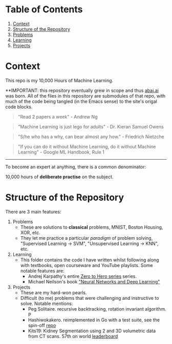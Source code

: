 
# Table of Contents

1.  [Context](#org6dbe148)
2.  [Structure of the Repository](#org65603ff)
3.  [Problems](#orga34978d)
4.  [Learning](#orgcfaa906)
5.  [Projects](#orge067afe)


<a id="org6dbe148"></a>

# Context

This repo is my 10,000 Hours of Machine Learning.

**IMPORTANT: this repository eventually grew in scope and thus [abaj.ai](https://abaj.ai) was born.
All of the files in this repository are submodules of that repo, with much of the code being tangled (in the Emacs sense) to the site's origal code blocks.

> "Read 2 papers a week" - Andrew Ng

> "Machine Learning is just lego for adults" - Dr. Kieran Samuel Owens

> "S/he who has a why, can bear almost any how." - Friedrich Nietzche

> "If you can do it without Machine Learning, do it without Machine Learning" - Google ML Handbook, Rule 1

---

To become an expert at anything, there is a common denominator:

<div class="org-center">
<p>
10,000 hours of <b>deliberate practise</b> on the subject.
</p>
</div>


<a id="org65603ff"></a>

# Structure of the Repository

There are 3 main features:

1.  Problems
    -   These are solutions to **classical** problems, MNIST, Boston Housing, XOR, etc.
    -   They let me practice a particular _paradigm_ of problem solving, "Supervised Learning -> SVM", "Unsupervised Learning -> KNN", etc.
2.  Learning
    -   This folder contains the code I have written whilst following along with textbooks, open courseware and YouTube playlists. Some notable features are:
        - Andrej Karpathy's entire [Zero to Hero series](https://www.youtube.com/playlist?list=PLAqhIrjkxbuWI23v9cThsA9GvCAUhRvKZ) series.
        - Michael Neilson's book ["Neural Networks and Deep Learning"](http://neuralnetworksanddeeplearning.com/)
3.  Projects
    -   These are my hard-won pearls.
    -   Difficult (to me) problems that were challenging and instructive to solve. Notable mentions:
        - Peg Solitaire. recursive backtracking, rotation invariant algorithm. <a href="https://abaj.ai/projects/csp/peg-solitaire"><img src="https://abaj.ai/abs_hsv.svg" alt="Peg Solitaire" style="vertical-align: text-bottom; width: 16px; height: auto;"></a>
        - Hashiwokakero. reimplemented in Go with a test suite, see the spin-off [repo](https://github.com/abaj8494/hashi)
        - Kits19: Kidney Segmentation using 2 and 3D volumetric data from CT scans. 57th on world [leaderboard](https://kits19.grand-challenge.org/evaluation/965bcad2-cbb9-42a8-8b56-a777c9f165e2/)



